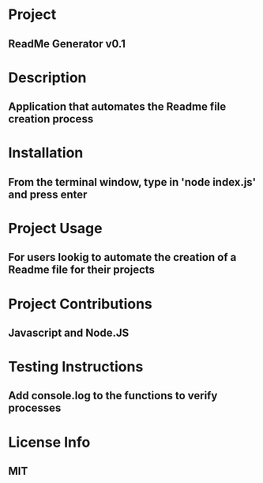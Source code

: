 

# Project 
## ReadMe Generator v0.1

# Description
## Application that automates the Readme file creation process

# Installation
## From the terminal window, type in 'node index.js' and press enter

# Project Usage
## For users lookig to automate the creation of a Readme file for their projects

# Project Contributions
## Javascript and Node.JS

# Testing Instructions
## Add console.log to the functions to verify processes

# License Info
## MIT